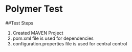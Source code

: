# Polymer Test
##Test Steps
1. Created MAVEN Project
2. pom.xml file is used for dependencies
3. configuration.properties file is used for central control
